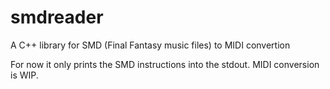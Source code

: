 # smdreader
A C++ library for SMD (Final Fantasy music files) to MIDI convertion

For now it only prints the SMD instructions into the stdout.
MIDI conversion is WIP.

